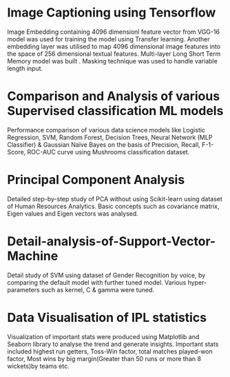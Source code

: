 # Image Captioning using Tensorflow

Image Embedding containing 4096 dimensionl feature vector from VGG-16 model was used for training
the model using Transfer learning. 
Another embedding layer was utilised to map 4096 dimensional image
features into the space of 256 dimensional textual features.
Multi-layer Long Short Term Memory model
was built .
Masking technique was used to handle variable length input.

# Comparison and Analysis of various Supervised classification ML models
Performance comparison of various data science models like Logistic Regression, SVM, Random Forest, Decision Trees, Neural Network (MLP Classifier) & Gaussian Naïve Bayes on the basis of Precision, Recall, F-1-Score, ROC-AUC curve using Mushrooms classification dataset.

# Principal Component Analysis
 Detailed step-by-step study of PCA without using Scikit-learn using dataset of Human Resources Analytics. Basic concepts such as covariance matrix, Eigen values and Eigen vectors was analysed.

# Detail-analysis-of-Support-Vector-Machine
Detail study of SVM using dataset of Gender Recognition by voice, by comparing the default model with further tuned model. Various hyper-parameters such as kernel, C & gamma were tuned.

# Data Visualisation of IPL statistics
Visualization of important stats were produced using Matplotlib and Seaborn library to analyse the trend and generate insights. Important stats included highest run getters, Toss-Win factor, total matches played-won factor, Most wins by big margin(Greater than 50 runs or more than 8 wickets)by teams etc.

 
